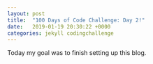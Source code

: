 ```yaml
---
layout: post
title:  "100 Days of Code Challenge: Day 2!"
date:   2019-01-19 20:30:22 +0000
categories: jekyll codingchallenge
---
```


Today my goal was to finish setting up this blog.   